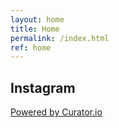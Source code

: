 ```yaml
---
layout: home
title: Home
permalink: /index.html
ref: home
---
```


<h2>Instagram</h2>

<div id="curator-feed-default-layout">
<a href="https://curator.io" target="_blank" class="crt-logo crt-tag">Powered by Curator.io</a>
</div>
